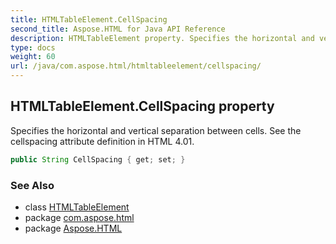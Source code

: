 ```yaml
---
title: HTMLTableElement.CellSpacing
second_title: Aspose.HTML for Java API Reference
description: HTMLTableElement property. Specifies the horizontal and vertical separation between cells. See the cellspacing attribute definition in HTML 4.01
type: docs
weight: 60
url: /java/com.aspose.html/htmltableelement/cellspacing/
---
```

## HTMLTableElement.CellSpacing property

Specifies the horizontal and vertical separation between cells. See the cellspacing attribute definition in HTML 4.01.

```java
public String CellSpacing { get; set; }
```

### See Also

* class [HTMLTableElement](../)
* package [com.aspose.html](../../htmltableelement/)
* package [Aspose.HTML](../../../)

